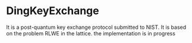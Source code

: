 # DingKeyExchange
It is a post-quantum key exchange protocol submitted to NIST. It is based on the problem RLWE in the lattice.
the implementation is in progress
